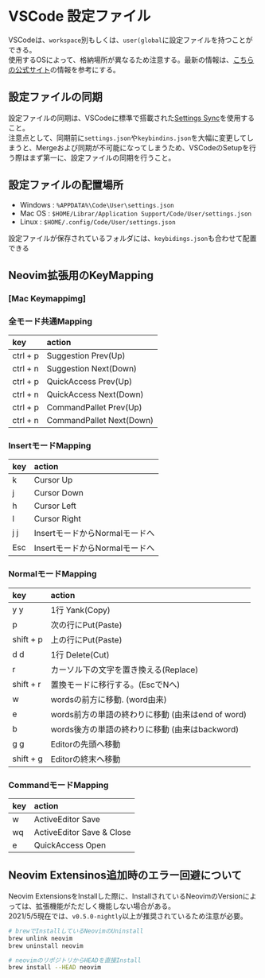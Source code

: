 # VSCode 設定ファイル

VSCodeは、`workspace`別もしくは、`user(global`に設定ファイルを持つことができる。  
使用するOSによって、格納場所が異なるため注意する。最新の情報は、[こちらの公式サイト](https://code.visualstudio.com/docs/getstarted/setting)の情報を参考にする。  

## 設定ファイルの同期

設定ファイルの同期は、VSCodeに標準で搭載された[Settings Sync](https://code.visualstudio.com/docs/editor/settings-sync)を使用すること。  
注意点として、同期前に`settings.json`や`keybindins.json`を大幅に変更してしまうと、Mergeおよび同期が不可能になってしまうため、VSCodeのSetupを行う際はまず第一に、設定ファイルの同期を行うこと。　　

## 設定ファイルの配置場所

- Windows : `%APPDATA%\Code\User\settings.json`
- Mac OS : `$HOME/Librar/Application Support/Code/User/settings.json`
- Linux : `$HOME/.config/Code/User/settings.json`

設定ファイルが保存されているフォルダには、`keybidings.json`も合わせて配置できる

## Neovim拡張用のKeyMapping

### [Mac Keymappimg]

### 全モード共通Mapping

| key      | action                   |
| :------- | :----------------------- |
| ctrl + p | Suggestion Prev(Up)      |
| ctrl + n | Suggestion Next(Down)    |
| ctrl + p | QuickAccess Prev(Up)     |
| ctrl + n | QuickAccess Next(Down)   |
| ctrl + p | CommandPallet Prev(Up)   |
| ctrl + n | CommandPallet Next(Down) |

### InsertモードMapping

| key  | action                         |
| :--- | :----------------------------- |
| k    | Cursor Up                      |
| j    | Cursor Down                    |
| h    | Cursor Left                    |
| l    | Cursor Right                   |
| j j  | InsertモードからNormalモードへ |
| Esc  | InsertモードからNormalモードへ |

### NormalモードMapping

| key       | action                                           |
| :-------- | :----------------------------------------------- |
| y y       | 1行 Yank(Copy)                                   |
| p         | 次の行にPut(Paste)                               |
| shift + p | 上の行にPut(Paste)                               |
| d d       | 1行 Delete(Cut)                                  |
| r         | カーソル下の文字を置き換える(Replace)            |
| shift + r | 置換モードに移行する。(EscでNへ)                 |
| w         | wordsの前方に移動. (word由来)                    |
| e         | words前方の単語の終わりに移動 (由来はend of word) |
| b         | words後方の単語の終わりに移動 (由来はbackword) |
| g g       | Editorの先頭へ移動 |
| shift + g | Editorの終末へ移動 |

### CommandモードMapping

| key  | action                    |
| :--- | :------------------------ |
| w    | ActiveEditor Save         |
| wq   | ActiveEditor Save & Close |
| e    | QuickAccess Open          |

## Neovim Extensinos追加時のエラー回避について

Neovim ExtensionsをInstallした際に、InstallされているNeovimのVersionによっては、拡張機能がただしく機能しない場合がある。  
2021/5/5現在では、`v0.5.0-nightly`以上が推奨されているため注意が必要。

```sh
# brewでInstallしているNeovimのUninstall
brew unlink neovim
brew uninstall neovim

# neovimのリポジトリからHEADを直接Install
brew install --HEAD neovim

```
